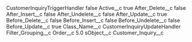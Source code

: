 <?xml version="1.0" encoding="UTF-8"?>
<CustomMetadata xmlns="http://soap.sforce.com/2006/04/metadata" xmlns:xsi="http://www.w3.org/2001/XMLSchema-instance" xmlns:xsd="http://www.w3.org/2001/XMLSchema">
    <label>CustomerInquiryTriggerHandler</label>
    <protected>false</protected>
    <values>
        <field>Active__c</field>
        <value xsi:type="xsd:boolean">true</value>
    </values>
    <values>
        <field>After_Delete__c</field>
        <value xsi:type="xsd:boolean">false</value>
    </values>
    <values>
        <field>After_Insert__c</field>
        <value xsi:type="xsd:boolean">false</value>
    </values>
    <values>
        <field>After_Undelete__c</field>
        <value xsi:type="xsd:boolean">false</value>
    </values>
    <values>
        <field>After_Update__c</field>
        <value xsi:type="xsd:boolean">true</value>
    </values>
    <values>
        <field>Before_Delete__c</field>
        <value xsi:type="xsd:boolean">false</value>
    </values>
    <values>
        <field>Before_Insert__c</field>
        <value xsi:type="xsd:boolean">false</value>
    </values>
    <values>
        <field>Before_Undelete__c</field>
        <value xsi:type="xsd:boolean">false</value>
    </values>
    <values>
        <field>Before_Update__c</field>
        <value xsi:type="xsd:boolean">true</value>
    </values>
    <values>
        <field>Class_Name__c</field>
        <value xsi:type="xsd:string">CustomerInquiryUpdateHandler</value>
    </values>
    <values>
        <field>Filter_Grouping__c</field>
        <value xsi:nil="true"/>
    </values>
    <values>
        <field>Order__c</field>
        <value xsi:type="xsd:double">5.0</value>
    </values>
    <values>
        <field>sObject__c</field>
        <value xsi:type="xsd:string">Customer_Inquiry__c</value>
    </values>
</CustomMetadata>
